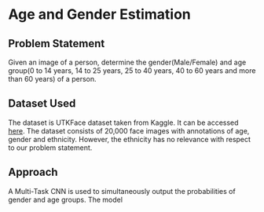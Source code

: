 # Age and Gender Estimation

## Problem Statement

Given an image of a person, determine the gender(Male/Female) and age group(0 to 14 years, 14 to 25 years, 25 to 40 years, 40 to 60 years and more than 60 years) of a person.

## Dataset Used

The dataset is UTKFace dataset taken from Kaggle. It can be accessed [here](https://www.kaggle.com/jangedoo/utkface-new). The dataset consists of 20,000 face images with annotations of age, gender and ethnicity. However, the ethnicity has no relevance with respect to our problem statement.

## Approach

A Multi-Task CNN is used to simultaneously output the probabilities of gender and age groups. The model